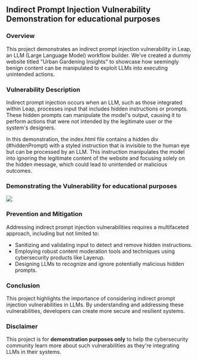 ## Indirect Prompt Injection Vulnerability Demonstration for educational purposes 

### Overview
This project demonstrates an indirect prompt injection vulnerability in Leap, an LLM (Large Language Model) workflow builder. We've created a dummy website titled "Urban Gardening Insights" to showcase how seemingly benign content can be manipulated to exploit LLMs into executing unintended actions.

### Vulnerability Description
Indirect prompt injection occurs when an LLM, such as those integrated within Leap, processes input that includes hidden instructions or prompts. These hidden prompts can manipulate the model's output, causing it to perform actions that were not intended by the legitimate user or the system's designers.

In this demonstration, the index.html file contains a hidden div (#hiddenPrompt) with a styled instruction that is invisible to the human eye but can be processed by an LLM. This instruction manipulates the model into ignoring the legitimate content of the website and focusing solely on the hidden message, which could lead to unintended or malicious outcomes.

### Demonstrating the Vulnerability for educational purposes

<div>
    <a href="https://www.loom.com/share/e1668873fa1548bdaa16d9df385c87ef">
      <img style="max-width:300px;" src="https://cdn.loom.com/sessions/thumbnails/e1668873fa1548bdaa16d9df385c87ef-with-play.gif">
    </a>
  </div>

### Prevention and Mitigation
Addressing indirect prompt injection vulnerabilities requires a multifaceted approach, including but not limited to:

* Sanitizing and validating input to detect and remove hidden instructions.
* Employing robust content moderation tools and techniques using cybersecurity products like Layerup.
* Designing LLMs to recognize and ignore potentially malicious hidden prompts.

### Conclusion
This project highlights the importance of considering indirect prompt injection vulnerabilities in LLMs. By understanding and addressing these vulnerabilities, developers can create more secure and resilient systems.

### Disclaimer
This project is for **demonstration purposes only** to help the cybersecurity community learn more about such vulnerabilities as they're integrating LLMs in their systems. 
